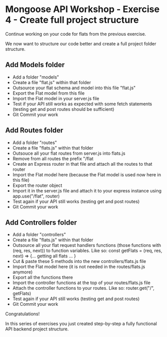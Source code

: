 # Mongoose API Workshop - Exercise 4 - Create full project structure

Continue working on your code for flats from the previous exercise.

We now want to structure our code better and create a full project folder structure.

## Add Models folder

* Add a folder "models"
* Create a file "flat.js" within that folder
* Outsource your flat schema and model into this file "flat.js"
* Export the Flat model from this file
* Import the Flat model in your server.js file
* Test if your API still works as expected with some fetch statements (testing get and post routes should be sufficient)
* Git Commit your work

## Add Routes folder

* Add a folder "routes"
* Create a file "flats.js" within that folder
* Outsouce all your flat routes from server.js into flats.js
* Remove from all routes the prefix "/flat
* Create an Express router in that file and attach all the routes to that router
* Import the Flat model here (because the Flat model is used now here in this file)
* Export the router object
* Import it in the server.js file and attach it to your express instance using app.use("/flat", router)
* Test again if your API still works (testing get and post routes)
* Git Commit your work


## Add Controllers folder

* Add a folder "controllers"
* Create a file "flats.js" within that folder
* Outsource all your flat request handlers functions (those functions with (req, res, next)) to function variables. Like so: const getFlats = (req, res, next) => {... getting all flats ... }
* Cut & paste these 5 methods into the new controllers/flats.js file
* Import the Flat model here (it is not needed in the routes/flats.js anymore)
* Export all the functions there
* Import the controller functions at the top of your routes/flats.js file
* Attach the controller functions to your routes. Like so: router.get("/", getFlats)
* Test again if your API still works (testing get and post routes)
* Git Commit your work

Congratulations!

In this series of exercises you just created step-by-step a fully functional API backend project structure.



